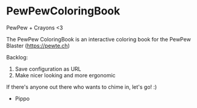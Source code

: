 # PewPewColoringBook
PewPew + Crayons <3

The PewPew ColoringBook is an interactive coloring book for the PewPew Blaster (https://pewte.ch)

Backlog:
1. Save configuration as URL
2. Make nicer looking and more ergonomic

If there's anyone out there who wants to chime in, let's go! :)


- Pippo

